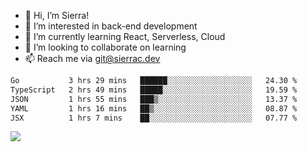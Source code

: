 - 👋 Hi, I’m Sierra!
- 👀 I’m interested in back-end development
- 🌱 I’m currently learning React, Serverless, Cloud
- 💞️ I’m looking to collaborate on learning
- 📫 Reach me via git@sierrac.dev

<!--START_SECTION:waka-->

```txt
Go           3 hrs 29 mins   ██████░░░░░░░░░░░░░░░░░░░   24.30 %
TypeScript   2 hrs 49 mins   █████░░░░░░░░░░░░░░░░░░░░   19.59 %
JSON         1 hrs 55 mins   ███▒░░░░░░░░░░░░░░░░░░░░░   13.37 %
YAML         1 hrs 16 mins   ██▒░░░░░░░░░░░░░░░░░░░░░░   08.87 %
JSX          1 hrs 7 mins    ██░░░░░░░░░░░░░░░░░░░░░░░   07.77 %
```

<!--END_SECTION:waka-->


![](https://hit.yhype.me/github/profile?user_id=7351311)
